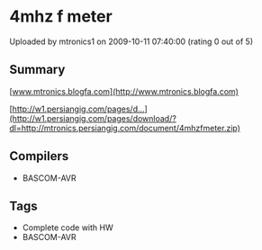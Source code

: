 # 4mhz f meter

Uploaded by mtronics1 on 2009-10-11 07:40:00 (rating 0 out of 5)

## Summary

[www.mtronics.blogfa.com](http://www.mtronics.blogfa.com)


[http://w1.persiangig.com/pages/d...](http://w1.persiangig.com/pages/download/?dl=http://mtronics.persiangig.com/document/4mhzfmeter.zip)

## Compilers

- BASCOM-AVR

## Tags

- Complete code with HW
- BASCOM-AVR
